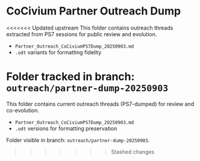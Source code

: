 # CoCivium Partner Outreach Dump

<<<<<<< Updated upstream
This folder contains outreach threads extracted from PS7 sessions for public review and evolution.

- `Partner_Outreach_CoCiviumPS7Dump_20250903.md`
- `.odt` variants for formatting fidelity

Folder tracked in branch: `outreach/partner-dump-20250903`
=======
This folder contains current outreach threads (PS7-dumped) for review and co-evolution.

- `Partner_Outreach_CoCiviumPS7Dump_20250903.md`
- `.odt` versions for formatting preservation

Folder visible in branch: `outreach/partner-dump-20250903`.
>>>>>>> Stashed changes
